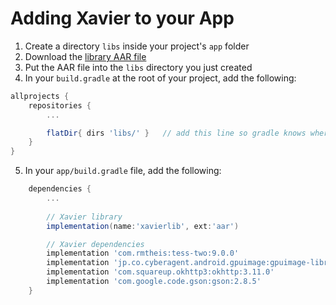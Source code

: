 # Adding Xavier to your App

1. Create a directory `libs` inside your project's `app` folder
2. Download the [library AAR file](https://github.com/BlackSharkTech/xavier-demo-android/blob/master/xavier-demo/app/libs/xavierlib.aar)
3. Put the AAR file into the `libs` directory you just created
4. In your `build.gradle` at the root of your project, add the following:

```gradle
allprojects {
    repositories {
        ...

        flatDir{ dirs 'libs/' }   // add this line so gradle knows where to find the library
    }
}
```

5. In your `app/build.gradle` file, add the following:

```gradle
    dependencies {
        ...
        
        // Xavier library
        implementation(name:'xavierlib', ext:'aar')

        // Xavier dependencies
        implementation 'com.rmtheis:tess-two:9.0.0'
        implementation 'jp.co.cyberagent.android.gpuimage:gpuimage-library:1.3.0'
        implementation 'com.squareup.okhttp3:okhttp:3.11.0'
        implementation 'com.google.code.gson:gson:2.8.5'
    }
```